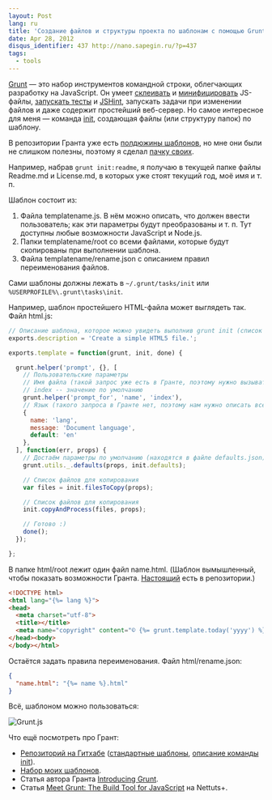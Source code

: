 ```yaml
---
layout: Post
lang: ru
title: 'Создание файлов и структуры проекта по шаблонам с помощью Grunt'
date: Apr 28, 2012
disqus_identifier: 437 http://nano.sapegin.ru/?p=437
tags:
  - tools
---
```


[Grunt](https://github.com/cowboy/grunt) — это набор инструментов командной строки, облегчающих разработку на JavaScript. Он умеет [склеивать](https://github.com/cowboy/grunt/blob/master/docs/task_concat.md) и [минифицировать](https://github.com/cowboy/grunt/blob/master/docs/task_min.md) JS-файлы, [запускать тесты](https://github.com/cowboy/grunt/blob/master/docs/task_qunit.md) и [JSHint](https://github.com/cowboy/grunt/blob/master/docs/task_lint.md), запускать задачи при изменении файлов и даже содержит простейший веб-сервер. Но самое интересное для меня — команда [init](https://github.com/cowboy/grunt/blob/master/docs/task_init.md), создающая файлы (или структуру папок) по шаблону.

В репозитории Гранта уже есть [полдюжины шаблонов](https://github.com/cowboy/grunt/tree/master/tasks/init), но мне они были не слишком полезны, поэтому я сделал [пачку своих](https://github.com/sapegin/squirrelstrap).

Например, набрав `grunt init:readme`, я получаю в текущей папке файлы Readme.md и License.md, в которых уже стоят текущий год, моё имя и т. п.

Шаблон состоит из:

1. Файла templatename.js. В нём можно описать, что должен ввести пользователь; как эти параметры будут преобразованы и т. п. Тут доступны любые возможности JavaScript и Node.js.
2. Папки templatename/root со всеми файлами, которые будут скопированы при выполнении шаблона.
3. Файла templatename/rename.json с описанием правил переименования файлов.

Сами шаблоны должны лежать в `~/.grunt/tasks/init` или `%USERPROFILE%\.grunt\tasks\init`.

Например, шаблон простейшего HTML-файла может выглядеть так. Файл html.js:

```javascript
// Описание шаблона, которое можно увидеть выполнив grunt init (список доступных шаблонов)
exports.description = 'Create a simple HTML5 file.';

exports.template = function(grunt, init, done) {

  grunt.helper('prompt', {}, [
    // Пользовательские параметры
    // Имя файла (такой запрос уже есть в Гранте, поэтому нужно вызывать его с помощью grunt.helper)
    // index -- значение по умолчанию
    grunt.helper('prompt_for', 'name', 'index'),
    // Язык (такого запроса в Гранте нет, поэтому нам нужно описать все параметры)
    {
      name: 'lang',
      message: 'Document language',
      default: 'en'
    },
  ], function(err, props) {
    // Достаём параметры по умолчанию (находятся в файле defaults.json)
    grunt.utils._.defaults(props, init.defaults);

    // Список файлов для копирования
    var files = init.filesToCopy(props);

    // Список файлов для копирования
    init.copyAndProcess(files, props);

    // Готово :)
    done();
  });

};
```

В папке html/root лежит один файл name.html. (Шаблон вымышленный, чтобы показать возможности Гранта. [Настоящий](https://github.com/sapegin/squirrelstrap/tree/master/grunt/tasks/init/html/root) есть в репозитории.)

```html
<!DOCTYPE html>
<html lang="{%= lang %}">
<head>
  <meta charset="utf-8">
  <title></title>
  <meta name="copyright" content="© {%= grunt.template.today('yyyy') %} {%= author_name %}">
</head><body>
</body></html>
```

Остаётся задать правила переименования. Файл html/rename.json:

```json
{
  "name.html": "{%= name %}.html"
}
```

Всё, шаблоном можно пользоваться:

![Grunt.js](/images/win__grunt.png)

Что ещё посмотреть про Грант:

* [Репозиторий на Гитхабе](https://github.com/cowboy/grunt) ([стандартные шаблоны](https://github.com/cowboy/grunt/tree/master/tasks/init), [описание команды init](https://github.com/cowboy/grunt/blob/master/docs/task_init.md)).
* [Набор моих шаблонов](https://github.com/sapegin/squirrelstrap).
* Статья автора Гранта [Introducing Grunt](http://weblog.bocoup.com/introducing-grunt/).
* Статья [Meet Grunt: The Build Tool for JavaScript](http://net.tutsplus.com/tutorials/javascript-ajax/meeting-grunt-the-build-tool-for-javascript/) на Nettuts+.
